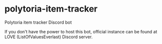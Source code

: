 # polytoria-item-tracker
Polytoria item tracker Discord bot


If you don't have the power to host this bot, official instance can be found at LOVE (ListOfValuesEverlast) Discord server.
